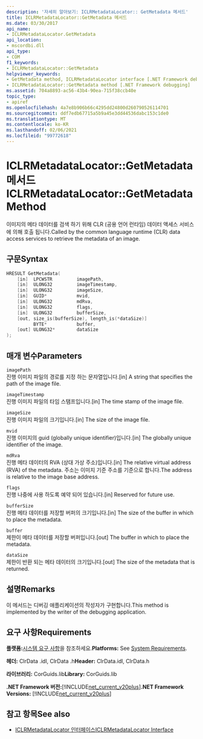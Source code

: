 ```yaml
---
description: '자세히 알아보기: ICLRMetadataLocator:: GetMetadata 메서드'
title: ICLRMetadataLocator::GetMetadata 메서드
ms.date: 03/30/2017
api_name:
- ICLRMetadataLocator.GetMetadata
api_location:
- mscordbi.dll
api_type:
- COM
f1_keywords:
- ICLRMetadataLocator::GetMetadata
helpviewer_keywords:
- GetMetadata method, ICLRMetadataLocator interface [.NET Framework debugging]
- ICLRMetadataLocator::GetMetadata method [.NET Framework debugging]
ms.assetid: 704a8893-ac56-43b4-90ea-715f38ccb40e
topic_type:
- apiref
ms.openlocfilehash: 4a7e8b906b66c4295dd24800d260790526114701
ms.sourcegitcommit: ddf7edb67715a5b9a45e3dd44536dabc153c1de0
ms.translationtype: MT
ms.contentlocale: ko-KR
ms.lasthandoff: 02/06/2021
ms.locfileid: "99772618"
---
```

# <a name="iclrmetadatalocatorgetmetadata-method"></a><span data-ttu-id="cc4fc-103">ICLRMetadataLocator::GetMetadata 메서드</span><span class="sxs-lookup"><span data-stu-id="cc4fc-103">ICLRMetadataLocator::GetMetadata Method</span></span>

<span data-ttu-id="cc4fc-104">이미지의 메타 데이터를 검색 하기 위해 CLR (공용 언어 런타임) 데이터 액세스 서비스에 의해 호출 됩니다.</span><span class="sxs-lookup"><span data-stu-id="cc4fc-104">Called by the common language runtime (CLR) data access services to retrieve the metadata of an image.</span></span>  
  
## <a name="syntax"></a><span data-ttu-id="cc4fc-105">구문</span><span class="sxs-lookup"><span data-stu-id="cc4fc-105">Syntax</span></span>  
  
```cpp  
HRESULT GetMetadata(  
    [in]  LPCWSTR         imagePath,  
    [in]  ULONG32         imageTimestamp,  
    [in]  ULONG32         imageSize,  
    [in]  GUID*           mvid,  
    [in]  ULONG32         mdRva,  
    [in]  ULONG32         flags,  
    [in]  ULONG32         bufferSize,  
    [out, size_is(bufferSize), length_is(*dataSize)]  
          BYTE*           buffer,  
    [out] ULONG32*        dataSize  
);  
```  
  
## <a name="parameters"></a><span data-ttu-id="cc4fc-106">매개 변수</span><span class="sxs-lookup"><span data-stu-id="cc4fc-106">Parameters</span></span>  

 `imagePath`  
 <span data-ttu-id="cc4fc-107">진행 이미지 파일의 경로를 지정 하는 문자열입니다.</span><span class="sxs-lookup"><span data-stu-id="cc4fc-107">[in] A string that specifies the path of the image file.</span></span>  
  
 `imageTimestamp`  
 <span data-ttu-id="cc4fc-108">진행 이미지 파일의 타임 스탬프입니다.</span><span class="sxs-lookup"><span data-stu-id="cc4fc-108">[in] The time stamp of the image file.</span></span>  
  
 `imageSize`  
 <span data-ttu-id="cc4fc-109">진행 이미지 파일의 크기입니다.</span><span class="sxs-lookup"><span data-stu-id="cc4fc-109">[in] The size of the image file.</span></span>  
  
 `mvid`  
 <span data-ttu-id="cc4fc-110">진행 이미지의 guid (globally unique identifier)입니다.</span><span class="sxs-lookup"><span data-stu-id="cc4fc-110">[in] The globally unique identifier of the image.</span></span>  
  
 `mdRva`  
 <span data-ttu-id="cc4fc-111">진행 메타 데이터의 RVA (상대 가상 주소)입니다.</span><span class="sxs-lookup"><span data-stu-id="cc4fc-111">[in] The relative virtual address (RVA) of the metadata.</span></span> <span data-ttu-id="cc4fc-112">주소는 이미지 기준 주소를 기준으로 합니다.</span><span class="sxs-lookup"><span data-stu-id="cc4fc-112">The address is relative to the image base address.</span></span>  
  
 `flags`  
 <span data-ttu-id="cc4fc-113">진행 나중에 사용 하도록 예약 되어 있습니다.</span><span class="sxs-lookup"><span data-stu-id="cc4fc-113">[in] Reserved for future use.</span></span>  
  
 `bufferSize`  
 <span data-ttu-id="cc4fc-114">진행 메타 데이터를 저장할 버퍼의 크기입니다.</span><span class="sxs-lookup"><span data-stu-id="cc4fc-114">[in] The size of the buffer in which to place the metadata.</span></span>  
  
 `buffer`  
 <span data-ttu-id="cc4fc-115">제한이 메타 데이터를 저장할 버퍼입니다.</span><span class="sxs-lookup"><span data-stu-id="cc4fc-115">[out] The buffer in which to place the metadata.</span></span>  
  
 `dataSize`  
 <span data-ttu-id="cc4fc-116">제한이 반환 되는 메타 데이터의 크기입니다.</span><span class="sxs-lookup"><span data-stu-id="cc4fc-116">[out] The size of the metadata that is returned.</span></span>  
  
## <a name="remarks"></a><span data-ttu-id="cc4fc-117">설명</span><span class="sxs-lookup"><span data-stu-id="cc4fc-117">Remarks</span></span>  

 <span data-ttu-id="cc4fc-118">이 메서드는 디버깅 애플리케이션의 작성자가 구현합니다.</span><span class="sxs-lookup"><span data-stu-id="cc4fc-118">This method is implemented by the writer of the debugging application.</span></span>  
  
## <a name="requirements"></a><span data-ttu-id="cc4fc-119">요구 사항</span><span class="sxs-lookup"><span data-stu-id="cc4fc-119">Requirements</span></span>  

 <span data-ttu-id="cc4fc-120">**플랫폼:**[시스템 요구 사항](../../get-started/system-requirements.md)을 참조하세요.</span><span class="sxs-lookup"><span data-stu-id="cc4fc-120">**Platforms:** See [System Requirements](../../get-started/system-requirements.md).</span></span>  
  
 <span data-ttu-id="cc4fc-121">**헤더:** ClrData .idl, ClrData .h</span><span class="sxs-lookup"><span data-stu-id="cc4fc-121">**Header:** ClrData.idl, ClrData.h</span></span>  
  
 <span data-ttu-id="cc4fc-122">**라이브러리:** CorGuids.lib</span><span class="sxs-lookup"><span data-stu-id="cc4fc-122">**Library:** CorGuids.lib</span></span>  
  
 <span data-ttu-id="cc4fc-123">**.NET Framework 버전:**[!INCLUDE[net_current_v20plus](../../../../includes/net-current-v20plus-md.md)]</span><span class="sxs-lookup"><span data-stu-id="cc4fc-123">**.NET Framework Versions:** [!INCLUDE[net_current_v20plus](../../../../includes/net-current-v20plus-md.md)]</span></span>  
  
## <a name="see-also"></a><span data-ttu-id="cc4fc-124">참고 항목</span><span class="sxs-lookup"><span data-stu-id="cc4fc-124">See also</span></span>

- [<span data-ttu-id="cc4fc-125">ICLRMetadataLocator 인터페이스</span><span class="sxs-lookup"><span data-stu-id="cc4fc-125">ICLRMetadataLocator Interface</span></span>](iclrmetadatalocator-interface.md)
